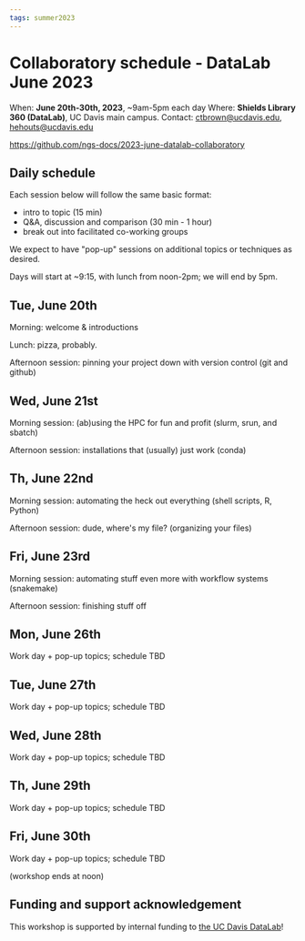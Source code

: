 ```yaml
---
tags: summer2023
---
```


# Collaboratory schedule - DataLab June 2023

When: **June 20th-30th, 2023**, ~9am-5pm each day
Where: **Shields Library 360 (DataLab)**, UC Davis main campus.
Contact: ctbrown@ucdavis.edu, hehouts@ucdavis.edu

https://github.com/ngs-docs/2023-june-datalab-collaboratory

## Daily schedule

Each session below will follow the same basic format:
* intro to topic (15 min)
* Q&A, discussion and comparison (30 min - 1 hour)
* break out into facilitated co-working groups

We expect to have "pop-up" sessions on additional topics or techniques as desired.

Days will start at ~9:15, with lunch from noon-2pm; we will end by 5pm.

## Tue, June 20th

Morning: welcome & introductions

Lunch: pizza, probably.

Afternoon session: pinning your project down with version control (git and github)

## Wed, June 21st

Morning session: (ab)using the HPC for fun and profit (slurm, srun, and sbatch)

Afternoon session: installations that (usually) just work (conda)

## Th, June 22nd

Morning session: automating the heck out everything (shell scripts, R, Python)

Afternoon session: dude, where's my file? (organizing your files)

## Fri, June 23rd

Morning session: automating stuff even more with workflow systems (snakemake)

Afternoon session: finishing stuff off

## Mon, June 26th

Work day + pop-up topics; schedule TBD

## Tue, June 27th

Work day + pop-up topics; schedule TBD

## Wed, June 28th

Work day + pop-up topics; schedule TBD

## Th, June 29th

Work day + pop-up topics; schedule TBD

## Fri, June 30th

Work day + pop-up topics; schedule TBD

(workshop ends at noon)

## Funding and support acknowledgement

This workshop is supported by internal funding to [the UC Davis DataLab](https://datalab.ucdavis.edu/)!
